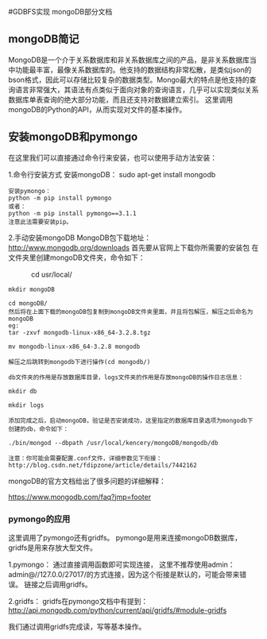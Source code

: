 #GDBFS实现 mongoDB部分文档



## mongoDB简记

MongoDB是一个介于关系数据库和非关系数据库之间的产品，是非关系数据库当中功能最丰富，最像关系数据库的。他支持的数据结构非常松散，是类似json的bson格式，因此可以存储比较复杂的数据类型。Mongo最大的特点是他支持的查询语言非常强大，其语法有点类似于面向对象的查询语言，几乎可以实现类似关系数据库单表查询的绝大部分功能，而且还支持对数据建立索引。
这里调用mongoDB的Python的API，从而实现对文件的基本操作。

## 安装mongoDB和pymongo

在这里我们可以直接通过命令行来安装，也可以使用手动方法安装：


1.命令行安装方式
	安装mongoDB：
	sudo apt-get install mongodb
	
	安装pymongo：
	python -m pip install pymongo
	或者：
	python -m pip install pymongo==3.1.1
	注意此法需要安装pip。

2.手动安装mongoDB
	MongoDB包下载地址：http://www.mongodb.org/downloads
	首先要从官网上下载你所需要的安装包
	在文件夹里创建mongoDB文件夹，命令如下：

　　　	cd usr/local/ 

	mkdir mongoDB

	cd mongoDB/
	然后将在上面下载的mongoDB包复制到mongoDB文件夹里面，并且将包解压，解压之后命名为mongoDB
	eg:
	tar -zxvf mongodb-linux-x86_64-3.2.8.tgz 
	     
	mv mongodb-linux-x86_64-3.2.8 mongodb

	解压之后跳转到mongodb下进行操作(cd mongodb/)

	db文件夹的作用是存放数据库目录，logs文件夹的作用是存放mongoDB的操作日志信息：

	mkdir db
	
	mkdir logs
	
	添加完成之后，启动mongoDB，验证是否安装成功，这里指定的数据库目录选项为mongodb下创建的db，命令如下：
	
	./bin/mongod --dbpath /usr/local/kencery/mongoDB/mongodb/db

	注意：你可能会需要配置.conf文件，详细参数见下衔接：
	http://blog.csdn.net/fdipzone/article/details/7442162
	

mongoDB的官方文档给出了很多问题的详细解释：

https://www.mongodb.com/faq?jmp=footer



### pymongo的应用

这里调用了pymongo还有gridfs。
pymongo是用来连接mongoDB数据库，gridfs是用来存放大型文件。

1.pymongo：
通过直接调用函数即可实现连接，
这里不推荐使用admin：admin@//127.0.0/27017/的方式连接，因为这个衔接是默认的，可能会带来错误。
链接之后调用gridfs。

2.gridfs：
gridfs在pymongo文档中有提到：
http://api.mongodb.com/python/current/api/gridfs/#module-gridfs

我们通过调用gridfs完成读，写等基本操作。



	

